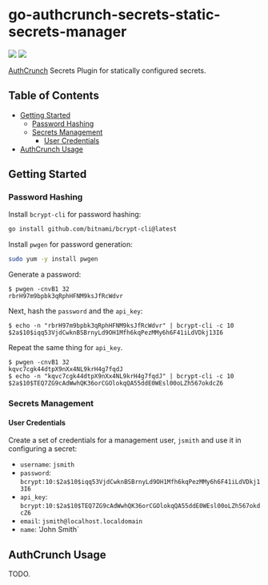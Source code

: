 # go-authcrunch-secrets-static-secrets-manager

<a href="https://github.com/greenpau/go-authcrunch-secrets-static-secrets-manager/actions/" target="_blank"><img src="https://github.com/greenpau/go-authcrunch-secrets-static-secrets-manager/workflows/build/badge.svg?branch=main"></a>
<a href="https://pkg.go.dev/github.com/greenpau/go-authcrunch-secrets-static-secrets-manager" target="_blank"><img src="https://img.shields.io/badge/godoc-reference-blue.svg"></a>

[AuthCrunch](https://github.com/greenpau/go-authcrunch) Secrets Plugin
for statically configured secrets.

<!-- begin-markdown-toc -->
## Table of Contents

* [Getting Started](#getting-started)
  * [Password Hashing](#password-hashing)
  * [Secrets Management](#secrets-management)
    * [User Credentials](#user-credentials)
* [AuthCrunch Usage](#authcrunch-usage)

<!-- end-markdown-toc -->

## Getting Started

### Password Hashing

Install `bcrypt-cli` for password hashing:

```bash
go install github.com/bitnami/bcrypt-cli@latest
```

Install `pwgen` for password generation:

```bash
sudo yum -y install pwgen
```

Generate a password:

```
$ pwgen -cnvB1 32
rbrH97m9bpbk3qRphHFNM9ksJfRcWdvr
```

Next, hash the `password` and the `api_key`:

```
$ echo -n "rbrH97m9bpbk3qRphHFNM9ksJfRcWdvr" | bcrypt-cli -c 10
$2a$10$iqq53VjdCwknBSBrnyLd9OH1Mfh6kqPezMMy6h6F41iLdVDkj13I6
```

Repeat the same thing for `api_key`.

```
$ pwgen -cnvB1 32
kqvc7cgk44dtpX9nXx4NL9krH4g7fqdJ
$ echo -n "kqvc7cgk44dtpX9nXx4NL9krH4g7fqdJ" | bcrypt-cli -c 10
$2a$10$TEQ7ZG9cAdWwhQK36orCGOlokqQA55ddE0WEsl00oLZh567okdcZ6
```

### Secrets Management

#### User Credentials

Create a set of credentials for a management user, `jsmith` and use it in
configuring a secret:

* `username`: `jsmith`
* `password`: `bcrypt:10:$2a$10$iqq53VjdCwknBSBrnyLd9OH1Mfh6kqPezMMy6h6F41iLdVDkj13I6`
* `api_key`: `bcrypt:10:$2a$10$TEQ7ZG9cAdWwhQK36orCGOlokqQA55ddE0WEsl00oLZh567okdcZ6`
* `email`: `jsmith@localhost.localdomain`
* `name`: 'John Smith`

## AuthCrunch Usage

TODO.

